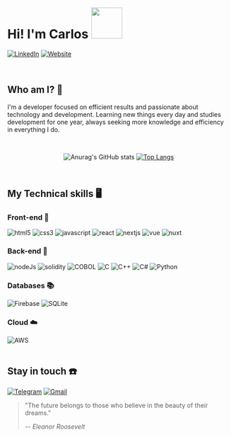 # Hi! I'm Carlos <img width="70px" src="https://media.tenor.com/SNL9_xhZl9oAAAAi/waving-hand-joypixels.gif">
[![LinkedIn](https://img.shields.io/badge/LinkedIn-0077B5?style=for-the-badge&logo=linkedin&logoColor=white)](https://www.linkedin.com/in/carlos-morais1507/)
[![Website](https://img.shields.io/badge/website-000000?style=for-the-badge&logo=About.me&logoColor=white)](https://carlos-morais1507.github.io/portfolio-v2/)

<br>

## Who am I? 🤔
 I'm a developer focused on efficient results and passionate about technology and development. Learning new things every day and studies development for one year, always seeking more knowledge and efficiency in everything I do.

<br>
<div align="center">

![Anurag's GitHub stats](https://github-readme-stats.vercel.app/api?username=carlos-morais1507&count_private=true&show_icons=true&theme=dracula) [![Top Langs](https://github-readme-stats.vercel.app/api/top-langs/?username=carlos-morais1507&layout=compact&theme=dracula)](https://github.com/anuraghazra/github-readme-stats)

</div>
<br>

## My Technical skills 🖥️
### Front-end 🌆
<div style="display: inline_block">
<img alt="html5" src="https://img.shields.io/badge/HTML5-E34F26?style=for-the-badge&logo=html5&logoColor=white">
<img alt="css3" src="https://img.shields.io/badge/CSS3-1572B6?style=for-the-badge&logo=css3&logoColor=white">
<img alt="javascript" src="https://img.shields.io/badge/JavaScript-F7DF1E?style=for-the-badge&logo=javascript&logoColor=black">
<img alt="react" src="https://img.shields.io/badge/React-20232A?style=for-the-badge&logo=react&logoColor=61DAFB">
<img alt="nextjs" src="https://img.shields.io/badge/Next.js-000?style=for-the-badge&logo=next.js&logoColor=FFFF">
<img alt="vue" src="https://img.shields.io/badge/Vue.js-35495E?style=for-the-badge&logo=vue.js&logoColor=4FC08D">
<img alt="nuxt" src="https://img.shields.io/badge/Nuxt.js-35495E?style=for-the-badge&logo=nuxt.js&logoColor=00DC82">
</div>


### Back-end 👾
<div style="display: inline_block">
<img alt="nodeJs" src="https://img.shields.io/badge/Node.js-43853D?style=for-the-badge&logo=node.js&logoColor=white">
<img alt="solidity" src="https://img.shields.io/badge/Solidity-ffffff?style=for-the-badge&logo=solidity&logoColor=242424">
<img alt="COBOL" src="https://img.shields.io/badge/COBOL-07405E?style=for-the-badge&logo=&logoColor=white">
<img alt="C" src="https://img.shields.io/badge/C-00599C?style=for-the-badge&logo=c&logoColor=white">
<img alt="C++" src="https://img.shields.io/badge/C%2B%2B-00599C?style=for-the-badge&logo=c%2B%2B&logoColor=white">
<img alt="C#" src="https://img.shields.io/badge/C%23-239120?style=for-the-badge&logo=c-sharp&logoColor=white">
<img alt="Python" src="https://img.shields.io/badge/Python-14354C?style=for-the-badge&logo=python&logoColor=white">
</div>

### Databases 📚
<div style="display: inline_block">
<img alt="Firebase" src="https://img.shields.io/badge/Firebase-FF6600?style=for-the-badge&logo=firebase&logoColor=white">
<img alt="SQLite" src="https://img.shields.io/badge/SQLite-07405E?style=for-the-badge&logo=sqlite&logoColor=white">
</div>

### Cloud ☁️
<div style="display: inline_block">
<img alt="AWS" src="https://img.shields.io/badge/Amazon_AWS-232F3E?style=for-the-badge&logo=amazon-aws&logoColor=white">
</div>

<br>

## Stay in touch ☎️
 [![Telegram](https://img.shields.io/badge/Telegram-2CA5E0?style=for-the-badge&logo=telegram&logoColor=white)](https://t.me/Carlos2812) 
 [![Gmail](https://img.shields.io/badge/Gmail-D14836?style=for-the-badge&logo=gmail&logoColor=white)](mailto:c.morais1507@gmail.com) 

> "The future belongs to those who believe in the beauty of their dreams."
>
> -- <cite>Eleanor Roosevelt</cite>
> 
